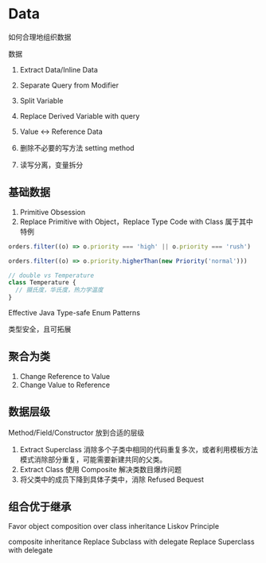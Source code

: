 # Data

如何合理地组织数据

数据

1. Extract Data/Inline Data
1. Separate Query from Modifier
1. Split Variable
1. Replace Derived Variable with query
1. Value <-> Reference Data

1. 删除不必要的写方法 setting method
1. 读写分离，变量拆分

## 基础数据

1. Primitive Obsession
1. Replace Primitive with Object，Replace Type Code with Class 属于其中特例

```js
orders.filter((o) => o.priority === 'high' || o.priority === 'rush')

orders.filter((o) => o.priority.higherThan(new Priority('normal')))

// double vs Temperature
class Temperature {
  // 摄氏度，华氏度，热力学温度
}
```

Effective Java Type-safe Enum Patterns

类型安全，且可拓展

## 聚合为类

1. Change Reference to Value
1. Change Value to Reference

## 数据层级

Method/Field/Constructor 放到合适的层级

1. Extract Superclass 消除多个子类中相同的代码重复多次，或者利用模板方法模式消除部分重复，可能需要新建共同的父类。
1. Extract Class 使用 Composite 解决类数目爆炸问题
1. 将父类中的成员下降到具体子类中，消除 Refused Bequest

## 组合优于继承

Favor object composition over class inheritance
Liskov Principle

composite inheritance
Replace Subclass with delegate
Replace Superclass with delegate
